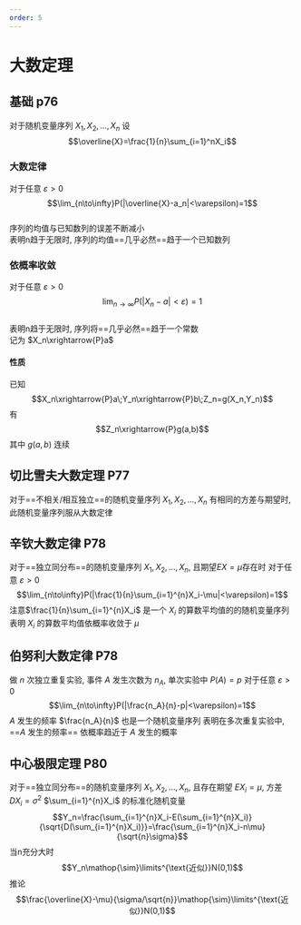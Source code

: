 ```yaml
---
order: 5
---
```


# 大数定理
## 基础 p76
对于随机变量序列 $X_1,X_2,...,X_n$
设 
$$\overline{X}=\frac{1}{n}\sum_{i=1}^nX_i$$
### 大数定律
对于任意 $\varepsilon>0$  
$$\lim_{n\to\infty}P(|\overline{X}-a_n|<\varepsilon)=1$$  
序列的均值与已知数列的误差不断减小  
表明n趋于无限时, 序列的均值==几乎必然==趋于一个已知数列  
### 依概率收敛
对于任意 $\varepsilon>0$  
$$\lim_{n\to\infty}P(|X_n-a|<\varepsilon)=1$$  
表明n趋于无限时, 序列将==几乎必然==趋于一个常数  
记为 $X_n\xrightarrow{P}a$  
#### 性质
已知
$$X_n\xrightarrow{P}a\;Y_n\xrightarrow{P}b\;Z_n=g(X_n,Y_n)$$
有
$$Z_n\xrightarrow{P}g(a,b)$$
其中 $g(a,b)$ 连续
## 切比雪夫大数定理 P77
对于==不相关/相互独立==的随机变量序列 $X_1,X_2,...,X_n$ 有相同的方差与期望时, 此随机变量序列服从大数定律
## 辛钦大数定律 P78
对于==独立同分布==的随机变量序列 $X_1,X_2,...,X_n$, 且期望$EX=\mu$存在时
对于任意 $\varepsilon>0$
$$\lim_{n\to\infty}P(|\frac{1}{n}\sum_{i=1}^{n}X_i-\mu|<\varepsilon)=1$$
注意$\frac{1}{n}\sum_{i=1}^{n}X_i$ 是一个 ${X_i}$ 的算数平均值的的随机变量序列
表明 ${X_i}$ 的算数平均值依概率收敛于 $\mu$
## 伯努利大数定律 P78
做 $n$ 次独立重复实验, 事件 $A$ 发生次数为 $n_A$, 单次实验中 $P(A)=p$
对于任意 $\varepsilon>0$
$$\lim_{n\to\infty}P(|\frac{n_A}{n}-p|<\varepsilon)=1$$
$A$ 发生的频率 $\frac{n_A}{n}$ 也是一个随机变量序列
表明在多次重复实验中, ==$A$ 发生的频率== 依概率趋近于 $A$ 发生的概率
## 中心极限定理 P80
对于==独立同分布==的随机变量序列 $X_1,X_2,...,X_n$, 且存在期望 $EX_i=\mu$, 方差 $DX_i=\sigma^2$
$\sum_{i=1}^{n}X_i$ 的标准化随机变量
$$Y_n=\frac{\sum_{i=1}^{n}X_i-E(\sum_{i=1}^{n}X_i)}{\sqrt{D(\sum_{i=1}^{n}X_i)}}=\frac{\sum_{i=1}^{n}X_i-n\mu}{\sqrt{n}\sigma}$$
当n充分大时
$$Y_n\mathop{\sim}\limits^{\text{近似}}N(0,1)$$
推论
$$\frac{\overline{X}-\mu}{\sigma/\sqrt{n}}\mathop{\sim}\limits^{\text{近似}}N(0,1)$$